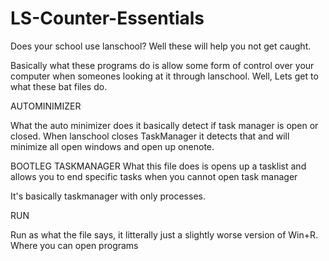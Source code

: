# LS-Counter-Essentials
Does your school use lanschool? Well these will help you not get caught.

Basically what these programs do is allow some form of control over your computer when someones looking at it through lanschool. 
Well, Lets get to what these bat files do.

AUTOMINIMIZER

What the auto minimizer does it basically detect if task manager is open or closed.
When lanschool closes TaskManager it detects that and will minimize all open windows and open up onenote.

BOOTLEG TASKMANAGER
What this file does is opens up a tasklist and allows you to end specific tasks when you cannot open task manager 

It's basically taskmanager with only processes.

RUN

Run as what the file says, it litterally just a slightly worse version of Win+R. Where you can open programs 
